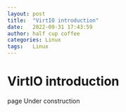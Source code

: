 ```yaml
---
layout: post
title:  "VirtIO introduction"
date:   2022-09-31 17:43:59
author: half cup coffee
categories: Linux
tags:	Linux
---
```


# VirtIO introduction

page Under construction